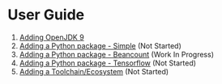 # User Guide
1. [Adding OpenJDK 9](openjdk.md)
2. [Adding a Python package - Simple](pythonpackage-beancount.md) (Not Started)
3. [Adding a Python package - Beancount](pythonpackage-beancount.md) (Work In Progress)
4. [Adding a Python package - Tensorflow](pythonpackage-tensorflow.md) (Not Started)
5. [Adding a Toolchain/Ecosystem](ecosystem.md) (Not Started)